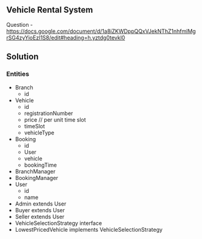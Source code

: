 ## Vehicle Rental System

Question - https://docs.google.com/document/d/1a8iZKWDppQQxVJekNThZ1nhfmlMgrSG4zyYioEzI1S8/edit#heading=h.yztdg0tevkl0

## Solution

### Entities
- Branch
  - id
- Vehicle
  - id
  - registrationNumber
  - price // per unit time slot
  - timeSlot
  - vehicleType
- Booking
  - id
  - User
  - vehicle
  - bookingTime
- BranchManager
- BookingManager
- User
  - id
  - name
- Admin extends User
- Buyer extends User
- Seller extends User
- VehicleSelectionStrategy interface
- LowestPricedVehicle implements VehicleSelectionStrategy